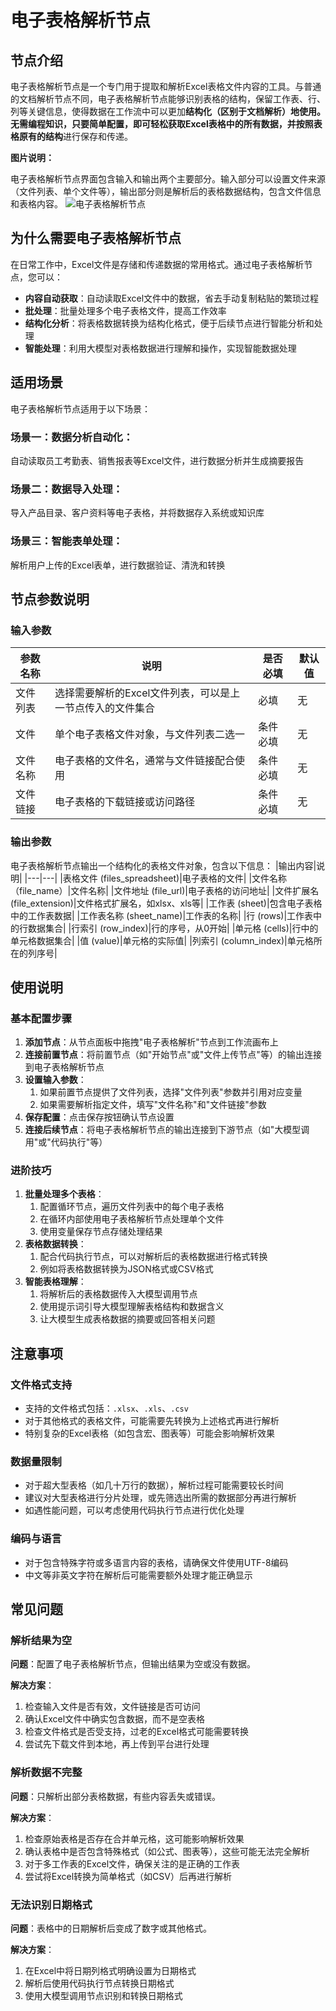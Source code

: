 # 电子表格解析节点
## 节点介绍
电子表格解析节点是一个专门用于提取和解析Excel表格文件内容的工具。与普通的文档解析节点不同，电子表格解析节点能够识别表格的结构，保留工作表、行、列等关键信息，使得数据在工作流中可以更加**结构化（区别于文档解析）**地使用。无需编程知识，只要简单配置，即可轻松获取Excel表格中的所有数据，并按照表格原有的**结构**进行保存和传递。

**图片说明：**

电子表格解析节点界面包含输入和输出两个主要部分。输入部分可以设置文件来源（文件列表、单个文件等），输出部分则是解析后的表格数据结构，包含文件信息和表格内容。
![电子表格解析节点](https://cdn.letsmagic.cn/static/img/Spreadsheet-parsing.png)

## 为什么需要电子表格解析节点
在日常工作中，Excel文件是存储和传递数据的常用格式。通过电子表格解析节点，您可以：
- **内容自动获取**：自动读取Excel文件中的数据，省去手动复制粘贴的繁琐过程
- **批处理**：批量处理多个电子表格文件，提高工作效率
- **结构化分析**：将表格数据转换为结构化格式，便于后续节点进行智能分析和处理
- **智能处理**：利用大模型对表格数据进行理解和操作，实现智能数据处理
## 适用场景
电子表格解析节点适用于以下场景：
### **场景一：数据分析自动化**：
自动读取员工考勤表、销售报表等Excel文件，进行数据分析并生成摘要报告
### **场景二：数据导入处理**：
导入产品目录、客户资料等电子表格，并将数据存入系统或知识库
### **场景三：智能表单处理**：
解析用户上传的Excel表单，进行数据验证、清洗和转换
## 节点参数说明
### 输入参数
|参数名称|说明|是否必填|默认值|
|---|---|---|---|
|文件列表|选择需要解析的Excel文件列表，可以是上一节点传入的文件集合|必填|无|
|文件|单个电子表格文件对象，与文件列表二选一|条件必填|无|
|文件名称|电子表格的文件名，通常与文件链接配合使用|条件必填|无|
|文件链接|电子表格的下载链接或访问路径|条件必填|无|

### 输出参数
电子表格解析节点输出一个结构化的表格文件对象，包含以下信息：
|输出内容|说明|
|---|---|
|表格文件 (files_spreadsheet)|电子表格的文件|
|文件名称（file_name）|文件名称|
|文件地址 (file_url)|电子表格的访问地址|
|文件扩展名 (file_extension)|文件格式扩展名，如xlsx、xls等|
|工作表 (sheet)|包含电子表格中的工作表数据|
|工作表名称 (sheet_name)|工作表的名称|
|行 (rows)|工作表中的行数据集合|
|行索引 (row_index)|行的序号，从0开始|
|单元格 (cells)|行中的单元格数据集合|
|值 (value)|单元格的实际值|
|列索引 (column_index)|单元格所在的列序号|

## 使用说明
### 基本配置步骤
1. **添加节点**：从节点面板中拖拽"电子表格解析"节点到工作流画布上
2. **连接前置节点**：将前置节点（如"开始节点"或"文件上传节点"等）的输出连接到电子表格解析节点
3. **设置输入参数**：
    1. 如果前置节点提供了文件列表，选择"文件列表"参数并引用对应变量
    2. 如果需要解析指定文件，填写"文件名称"和"文件链接"参数
4. **保存配置**：点击保存按钮确认节点设置
5. **连接后续节点**：将电子表格解析节点的输出连接到下游节点（如"大模型调用"或"代码执行"等）
### 进阶技巧
1. **批量处理多个表格**：
    1. 配置循环节点，遍历文件列表中的每个电子表格
    2. 在循环内部使用电子表格解析节点处理单个文件
    3. 使用变量保存节点存储处理结果
2. **表格数据转换**：
    1. 配合代码执行节点，可以对解析后的表格数据进行格式转换
    2. 例如将表格数据转换为JSON格式或CSV格式
3. **智能表格理解**：
    1. 将解析后的表格数据传入大模型调用节点
    2. 使用提示词引导大模型理解表格结构和数据含义
    3. 让大模型生成表格数据的摘要或回答相关问题
## 注意事项
### 文件格式支持
- 支持的文件格式包括：`.xlsx`、`.xls`、`.csv`
- 对于其他格式的表格文件，可能需要先转换为上述格式再进行解析
- 特别复杂的Excel表格（如包含宏、图表等）可能会影响解析效果
### 数据量限制
- 对于超大型表格（如几十万行的数据），解析过程可能需要较长时间
- 建议对大型表格进行分片处理，或先筛选出所需的数据部分再进行解析
- 如遇性能问题，可以考虑使用代码执行节点进行优化处理
### 编码与语言
- 对于包含特殊字符或多语言内容的表格，请确保文件使用UTF-8编码
- 中文等非英文字符在解析后可能需要额外处理才能正确显示
## 常见问题
### 解析结果为空
**问题**：配置了电子表格解析节点，但输出结果为空或没有数据。

**解决方案**：
1. 检查输入文件是否有效，文件链接是否可访问
2. 确认Excel文件中确实包含数据，而不是空表格
3. 检查文件格式是否受支持，过老的Excel格式可能需要转换
4. 尝试先下载文件到本地，再上传到平台进行处理
### 解析数据不完整
**问题**：只解析出部分表格数据，有些内容丢失或错误。

**解决方案**：
1. 检查原始表格是否存在合并单元格，这可能影响解析效果
2. 确认表格中是否包含特殊格式（如公式、图表等），这些可能无法完全解析
3. 对于多工作表的Excel文件，确保关注的是正确的工作表
4. 尝试将Excel转换为简单格式（如CSV）后再进行解析
### 无法识别日期格式
**问题**：表格中的日期解析后变成了数字或其他格式。

**解决方案**：
1. 在Excel中将日期列格式明确设置为日期格式
2. 解析后使用代码执行节点转换日期格式
3. 使用大模型调用节点识别和转换日期格式